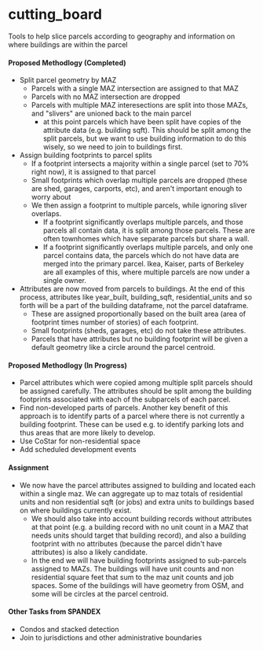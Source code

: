 # cutting_board
Tools to help slice parcels according to geography and information on where buildings are within the parcel

#### Proposed Methodlogy (Completed)

* Split parcel geometry by MAZ
  * Parcels with a single MAZ intersection are assigned to that MAZ
  * Parcels with no MAZ intersection are dropped
  * Parcels with multiple MAZ interesections are split into those MAZs, and "slivers" are unioned back to the main parcel
    * at this point parcels which have been split have copies of the attribute data (e.g. building sqft).  This should be split among the split parcels, but we want to use building information to do this wisely, so we need to join to buildings first.
* Assign building footprints to parcel splits
  * If a footprint intersects a majority within a single parcel (set to 70% right now), it is assigned to that parcel
  * Small footprints which overlap multiple parcels are dropped (these are shed, garages, carports, etc), and aren't important enough to worry about
  * We then assign a footprint to multiple parcels, while ignoring sliver overlaps.
    * If a footprint significantly overlaps multiple parcels, and those parcels all contain data, it is split among those parcels.  These are often townhomes which have separate parcels but share a wall.
    * If a footprint significantly overlaps multiple parcels, and only one parcel contains data, the parcels which do not have data are merged into the primary parcel.  Ikea, Kaiser, parts of Berkeley are all examples of this, where multiple parcels are now under a single owner.    
* Attributes are now moved from parcels to buildings.  At the end of this process, attributes like year_built, building_sqft, residential_units and so forth will be a part of the building dataframe, not the parcel dataframe.
  * These are assigned proportionally based on the built area (area of footprint times number of stories) of each footprint.
  * Small footprints (sheds, garages, etc) do not take these attributes.
  * Parcels that have attributes but no building footprint will be given a default geometry like a circle around the parcel centroid.

#### Proposed Methodlogy (In Progress)

* Parcel attributes which were copied among multiple split parcels should be assigned carefully.  The attributes should be split among the building footprints associated with each of the subparcels of each parcel.
* Find non-developed parts of parcels.  Another key benefit of this approach is to identify parts of a parcel where there is not currently a building footprint.  These can be used e.g. to identify parking lots and thus areas that are more likely to develop.
* Use CoStar for non-residential space
* Add scheduled development events

#### Assignment

* We now have the parcel attributes assigned to building and located each within a single maz.  We can aggregate up to maz totals of residential units and non residential sqft (or jobs) and extra units to buildings based on where buildings currently exist.
  * We should also take into account building records without attributes at that point (e.g. a building record with no unit count in a MAZ that needs units should target that building record), and also a building footprint with no attributes (because the parcel didn't have attributes) is also a likely candidate.
  * In the end we will have building footprints assigned to sub-parcels assigned to MAZs.  The buildings will have unit counts and non residential square feet that sum to the maz unit counts and job spaces.  Some of the buildings will have geometry from OSM, and some will be circles at the parcel centroid.

#### Other Tasks from SPANDEX

* Condos and stacked detection
* Join to jurisdictions and other administrative boundaries
